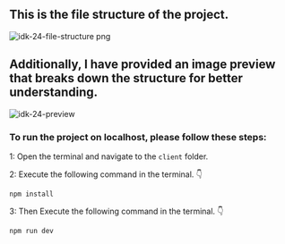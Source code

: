 ## This is the file structure of the project.

![idk-24-file-structure png](https://github.com/movevirtual/idk-tailwindkit-instruction/assets/136367781/0ed6dd50-d802-4804-bbdb-9b5fb93edbf3)

## Additionally, I have provided an image preview that breaks down the structure for better understanding.

![idk-24-preview](https://github.com/movevirtual/idk-tailwindkit-instruction/assets/136367781/71a67263-5a15-49ef-a4f1-d6e85a20d7b2)

### To run the project on localhost, please follow these steps:

1: Open the terminal and navigate to the `client` folder.

2: Execute the following command in the terminal. 👇

```
npm install
```

3: Then Execute the following command in the terminal. 👇

```
npm run dev
```
